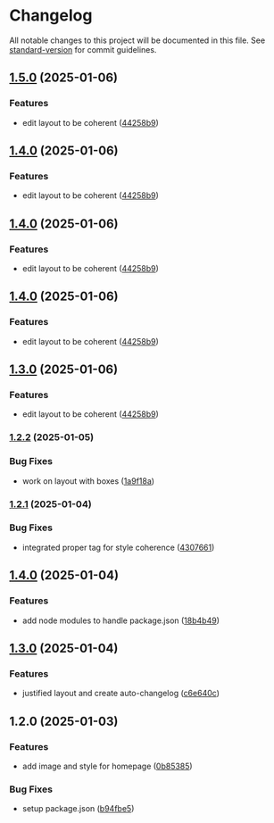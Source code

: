 # Changelog

All notable changes to this project will be documented in this file. See [standard-version](https://github.com/conventional-changelog/standard-version) for commit guidelines.

## [1.5.0](https://github.com/gr3yj0rd1/auto_changelog/compare/v1.2.2...v1.5.0) (2025-01-06)


### Features

* edit layout to be coherent ([44258b9](https://github.com/gr3yj0rd1/auto_changelog/commit/44258b90a1a8032b1b6ac67d9b16923a6f462673))

## [1.4.0](https://github.com/gr3yj0rd1/auto_changelog/compare/v1.2.2...v1.4.0) (2025-01-06)


### Features

* edit layout to be coherent ([44258b9](https://github.com/gr3yj0rd1/auto_changelog/commit/44258b90a1a8032b1b6ac67d9b16923a6f462673))

## [1.4.0](https://github.com/gr3yj0rd1/auto_changelog/compare/v1.2.2...v1.4.0) (2025-01-06)


### Features

* edit layout to be coherent ([44258b9](https://github.com/gr3yj0rd1/auto_changelog/commit/44258b90a1a8032b1b6ac67d9b16923a6f462673))

## [1.4.0](https://github.com/gr3yj0rd1/auto_changelog/compare/v1.2.2...v1.4.0) (2025-01-06)


### Features

* edit layout to be coherent ([44258b9](https://github.com/gr3yj0rd1/auto_changelog/commit/44258b90a1a8032b1b6ac67d9b16923a6f462673))

## [1.3.0](https://github.com/gr3yj0rd1/auto_changelog/compare/v1.2.2...v1.3.0) (2025-01-06)


### Features

* edit layout to be coherent ([44258b9](https://github.com/gr3yj0rd1/auto_changelog/commit/44258b90a1a8032b1b6ac67d9b16923a6f462673))

### [1.2.2](https://github.com/gr3yj0rd1/auto_changelog/compare/v1.2.1...v1.2.2) (2025-01-05)


### Bug Fixes

* work on layout with boxes ([1a9f18a](https://github.com/gr3yj0rd1/auto_changelog/commit/1a9f18a1cf2aed6d3788a595343210fbc94a1be2))

### [1.2.1](https://github.com/gr3yj0rd1/auto_changelog/compare/v1.4.0...v1.2.1) (2025-01-04)


### Bug Fixes

* integrated proper tag for style coherence ([4307661](https://github.com/gr3yj0rd1/auto_changelog/commit/43076610da9451db5ed6346a96e9322c43473211))

## [1.4.0](https://github.com/gr3yj0rd1/auto_changelog/compare/v1.3.0...v1.4.0) (2025-01-04)


### Features

* add node modules to handle package.json ([18b4b49](https://github.com/gr3yj0rd1/auto_changelog/commit/18b4b49f34da12a15cd9869fa099489ab80be22b))

## [1.3.0](https://github.com/gr3yj0rd1/auto_changelog/compare/v1.2.0...v1.3.0) (2025-01-04)


### Features

* justified layout and create auto-changelog ([c6e640c](https://github.com/gr3yj0rd1/auto_changelog/commit/c6e640cfddfca0514c4bad1535e2a94bb03f30f9))

## 1.2.0 (2025-01-03)


### Features

* add image and style for homepage ([0b85385](https://github.com/gr3yj0rd1/auto_changelog/commit/0b853855ab8d10b5267fc520ec4484996f43a355))


### Bug Fixes

* setup package.json ([b94fbe5](https://github.com/gr3yj0rd1/auto_changelog/commit/b94fbe5f23394db12411556e67eed964b30bf5a9))
